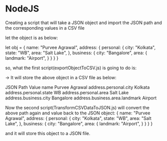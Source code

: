 # NodeJS
Creating a script that will take a JSON object and import the JSON path and the corresponding values in a CSV file

let the object is as below:

let obj  = {
  name: "Purvee Agrawal",
  address: {
    personal: {
      city: "Kolkata",
      state: "WB",
      area: "Salt Lake",
    },
    business: {
      city: "Bangalore",
      area: {
        landmark: "Airport",
      }
    }
  }
}

so, what the first script(exportObjectToCSV.js) is going to do is:

-> It will store the above object in a CSV file as below:

JSON Path                       Value
name                            Purvee Agrawal
address.personal.city           Kolkata
address.personal.state          WB
address.personal.area           Salt Lake
address.business.city           Bangalore
address.business.area.landmark  Airport


Now the second script(TransformCSVDataToJSON.js) will convert the above path again and value back to the JSON object:
{
  name: "Purvee Agrawal",
  address: {
    personal: {
      city: "Kolkata",
      state: "WB",
      area: "Salt Lake",
    },
    business: {
      city: "Bangalore",
      area: {
        landmark: "Airport",
      }
    }
  }
}

and it will store this object to a JSON file.
